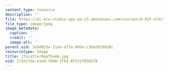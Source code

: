 ```yaml
---
content_type: resource
description: ''
file: https://ol-ocw-studio-app-qa.s3.amazonaws.com/courses/8-02t-electricity-and-magnetism-spring-2005/175e27dae1e9f8903f640f531f036570_17scatterRepThumb.jpg
file_type: image/jpeg
image_metadata:
  caption: ''
  credit: ''
  image-alt: ''
parent_uid: 3e9d053a-11ee-effa-00de-c3b42819928c
resourcetype: Image
title: 17scatterRepThumb.jpg
uid: 175e27da-e1e9-f890-3f64-0f531f036570
---
```

